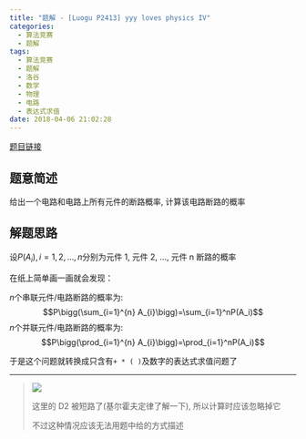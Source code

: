 ```yaml
---
title: "题解 - [Luogu P2413] yyy loves physics IV"
categories:
  - 算法竞赛
  - 题解
tags:
  - 算法竞赛
  - 题解
  - 洛谷
  - 数学
  - 物理
  - 电路
  - 表达式求值
date: 2018-04-06 21:02:28
---
```


[题目链接](https://www.luogu.com.cn/problem/P2413)

<!-- more -->

## 题意简述

给出一个电路和电路上所有元件的断路概率, 计算该电路断路的概率

## 解题思路

设$P(A_{i}),i=1,2,...,n$分别为元件 1, 元件 2, ..., 元件 n 断路的概率

在纸上简单画一画就会发现：

$n$个串联元件/电路断路的概率为:
$$P\bigg(\sum_{i=1}^{n} A_{i}\bigg)=\sum_{i=1}^nP(A_i)$$
$n$个并联元件/电路断路的概率为:
$$P\bigg(\prod_{i=1}^{n} A_{i}\bigg)=\prod_{i=1}^nP(A_i)$$

于是这个问题就转换成只含有`+ * ( )`及数字的表达式求值问题了

---

> ![](../1.png)
>
> 这里的 D2 被短路了(基尔霍夫定律了解一下), 所以计算时应该忽略掉它
>
> 不过这种情况应该无法用题中给的方式描述
